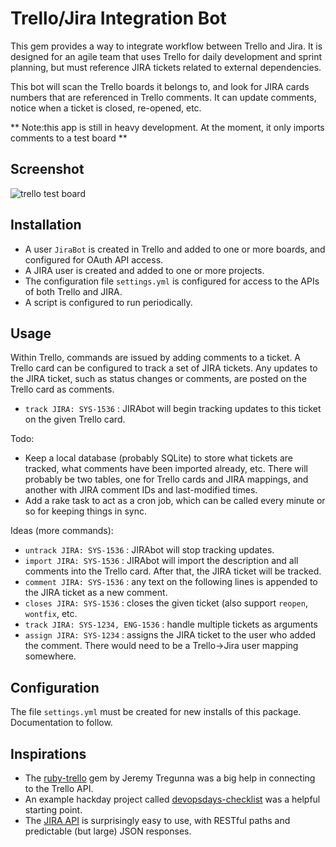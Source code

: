 # Trello/Jira Integration Bot #

This gem provides a way to integrate workflow between Trello and Jira. It is designed for an agile team that uses Trello for daily development and sprint planning, but must reference JIRA tickets related to external dependencies. 

This bot will scan the Trello boards it belongs to, and look for JIRA cards numbers that are referenced in Trello comments. It can update comments, notice when a ticket is closed, re-opened, etc.

** Note:this app is still in heavy development. At the moment, it only imports comments to a test board **

## Screenshot ##

![trello test board](http://dl.dropbox.com/u/385855/Screenshots/7uev.png)

## Installation ##

* A user `JiraBot` is created in Trello and added to one or more boards, and configured for OAuth API access.
* A JIRA user is created and added to one or more projects.
* The configuration file `settings.yml` is configured for access to the APIs of both Trello and JIRA.
* A script is configured to run periodically.

## Usage ##

Within Trello, commands are issued by adding comments to a ticket. A Trello card can be configured to track a set of JIRA tickets. Any updates to the JIRA ticket, such as status changes or comments, are posted on the Trello card as comments.

* `track JIRA: SYS-1536` : JIRAbot will begin tracking updates to this ticket on the given Trello card.

Todo:
* Keep a local database (probably SQLite) to store what tickets are tracked, what comments have been imported already, etc. There will probably be two tables, one for Trello cards and JIRA mappings, and another with JIRA comment IDs and last-modified times.
* Add a rake task to act as a cron job, which can be called every minute or so for keeping things in sync.

Ideas (more commands):
* `untrack JIRA: SYS-1536` : JIRAbot will stop tracking updates.
* `import JIRA: SYS-1536` : JIRAbot will import the description and all comments into the Trello card. After that, the JIRA ticket will be tracked.
* `comment JIRA: SYS-1536` : any text on the following lines is appended to the JIRA ticket as a new comment.
* `closes JIRA: SYS-1536` : closes the given ticket (also support `reopen`, `wontfix`, etc.
* `track JIRA: SYS-1234, ENG-1536` : handle multiple tickets as arguments
* `assign JIRA: SYS-1234` : assigns the JIRA ticket to the user who added the comment. There would need to be a Trello->Jira user mapping somewhere.

## Configuration ##

The file `settings.yml` must be created for new installs of this package. Documentation to follow.

## Inspirations ##

* The [ruby-trello](https://github.com/jeremytregunna/ruby-trello) gem by Jeremy Tregunna was a big help in connecting to the Trello API. 
* An example hackday project called [devopsdays-checklist](https://github.com/jedi4ever/devopsdays-checklist) was a helpful starting point. 
* The [JIRA API](https://developer.atlassian.com/display/JIRADEV/JIRA+REST+APIs) is surprisingly easy to use, with RESTful paths and predictable (but large) JSON responses.
